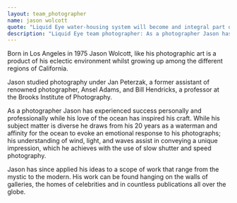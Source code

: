 ```yaml
---
layout: team_photographer
name: jason wolcott
quote: "Liquid Eye water-housing system will become and integral part of your photographic process. Light weight, strong, and elegant. I could not ask for more with a water-housing system."
description: "Liquid Eye team photographer: As a photographer Jason has experienced success personally and professionally while his love of the ocean has inspired his craft. While his subject matter is diverse he draws from his 20 years as a waterman and affinity for the ocean to evoke an emotional response to his photographs."
---
```

Born in Los Angeles in 1975 Jason Wolcott, like his photographic art is a product of his eclectic environment whilst growing up among the different regions of California.

Jason studied photography under Jan Peterzak, a former assistant of renowned photographer, Ansel Adams, and Bill Hendricks, a professor at the Brooks Institute of Photography.

As a photographer Jason has experienced success personally and professionally while his love of the ocean has inspired his craft. While his subject matter is diverse he draws from his 20 years as a waterman and affinity for the ocean to evoke an emotional response to his photographs; his understanding of wind, light, and waves assist in conveying a unique impression, which he achieves with the use of slow shutter and speed photography.

Jason has since applied his ideas to a scope of work that range from the mystic to the modern. His work can be found hanging on the walls of galleries, the homes of celebrities and in countless publications all over the globe.
